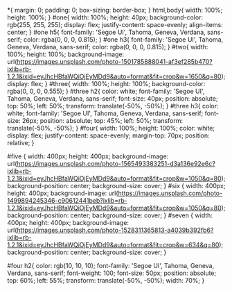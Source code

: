 *{
    margin: 0;
    padding: 0;
    box-sizing: border-box;
}
html,body{
    width: 100%;
    height: 100%;
}
#one{
    width: 100%;
    height: 40px;
    background-color: rgb(255, 255, 255);
    display: flex;
    justify-content: space-evenly;
    align-items: center;
}
#one h5{
    font-family: 'Segoe UI', Tahoma, Geneva, Verdana, sans-serif;
    color: rgba(0, 0, 0, 0.815);
}
#one h3{
    font-family: 'Segoe UI', Tahoma, Geneva, Verdana, sans-serif;
    color: rgba(0, 0, 0, 0.815);
}
#two{
    width: 100%;
    height: 100%;
    background-image: url(https://images.unsplash.com/photo-1501785888041-af3ef285b470?ixlib=rb-1.2.1&ixid=eyJhcHBfaWQiOjEyMDd9&auto=format&fit=crop&w=1650&q=80);
    display: flex;
}
#three{
    width: 100%;
    height: 100%;
    background-color: rgba(0, 0, 0, 0.555);
}
#three h2{
    color: white;
    font-family: 'Segoe UI', Tahoma, Geneva, Verdana, sans-serif;
    font-size: 40px;
    position: absolute;
    top: 50%;
    left: 50%;
    transform: translate(-50%, -50%);
}
#three h3{
    color: white;
    font-family: 'Segoe UI', Tahoma, Geneva, Verdana, sans-serif;
    font-size: 26px;
    position: absolute;
    top: 45%;
    left: 50%;
    transform: translate(-50%, -50%);
}
#four{
    width: 100%;
    height: 100%;
    color: white;
    display: flex;
    justify-content: space-evenly;
    margin-top: 70px;
    position: relative;
}

#five
{
    width: 400px;
    height: 400px;
    background-image: url(https://images.unsplash.com/photo-1565493383251-d3a136e92e6c?ixlib=rb-1.2.1&ixid=eyJhcHBfaWQiOjEyMDd9&auto=format&fit=crop&w=1050&q=80);
    background-position: center;
    background-size: cover;
}
#six
{
    width: 400px;
    height: 400px;
    background-image: url(https://images.unsplash.com/photo-1499894245346-c90612441beb?ixlib=rb-1.2.1&ixid=eyJhcHBfaWQiOjEyMDd9&auto=format&fit=crop&w=1050&q=80);
    background-position: center;
    background-size: cover;
}
#seven
{
    width: 400px;
    height: 400px;
    background-image: url(https://images.unsplash.com/photo-1528311365813-a4039b392fb6?ixlib=rb-1.2.1&ixid=eyJhcHBfaWQiOjEyMDd9&auto=format&fit=crop&w=634&q=80);
    background-position: center;
    background-size: cover;
}

#four h2{
    color: rgb(10, 10, 10);
    font-family: 'Segoe UI', Tahoma, Geneva, Verdana, sans-serif;
    font-weight: 100;
    font-size: 50px;
    position: absolute;
    top: 60%;
    left: 55%;
    transform: translate(-50%, -50%);
    width: 70%;
}
